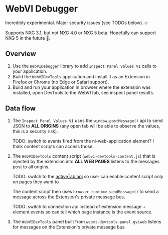 # WebVI Debugger

Incredibly experimental. Major security issues (see TODOs below). 🔥

Supports NXG 3.1, but not NXG 4.0 or NXG 5 beta. Hopefully can support NXG 5 in the future 🤞.

## Overview

1. Use the `WebVIDebugger` library to add `Inspect Panel Values VI` calls to your application.
2. Build the `WebVIDevTools` application and install it as an Extension in Firefox or Chrome (no Edge or Safari support).
3. Build and run your application in browser where the extension was installed, open DevTools to the WebVI tab, see inspect panel results.

## Data flow

1. The `Inspect Panel Values VI` uses the `window.postMessage()` api to send JSON to **ALL ORIGINS** (any open tab will be able to observe the values, this is a security risk).

   TODO: switch to events fired from the ni-web-application element? I think content scripts can access those.
2. The `WebVIDevTools` content script (`webvi-devtools-content.js`) that is injected by the extension into **ALL WEB PAGES** listens to the messages post to all origins.

   TODO: switch to the [activeTab api](https://developer.chrome.com/extensions/activeTab) so user can enable content script only on pages they want to

   The content script then uses `browser.runtime.sendMessage()` to send a message across the Extension's private message bus.

   TODO: switch to connection api instead of extension message + element events so can tell which page instance is the event source.
3. The `WebVIDevTools` panel built from `webvi-devtools-panel.gviweb` listens for messages on the Extension's private message bus.
